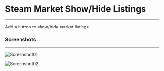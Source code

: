 # Steam Market Show/Hide Listings
---
Add a button to show/hide market listings. 

### Screenshots
---
![Screenshot01](http://s3.amazonaws.com/uso_ss/23226/large.png)

![Screenshot02](http://s3.amazonaws.com/uso_ss/23227/large.png)